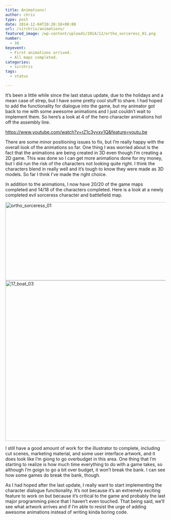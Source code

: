 ```yaml
---
title: Animations!
author: chris
type: post
date: 2014-12-04T20:20:18+00:00
url: /sirchris/animations/
featured_image: /wp-content/uploads/2014/12/ortho_sorceress_01.png
number:
  - 16
keyevent:
  - First animations arrived.
  - All maps completed.
categories:
  - sirchris
tags:
  - status

---
```

It&#8217;s been a little while since the last status update, due to the holidays and a mean case of strep, but I have some pretty cool stuff to share. I had hoped to add the functionality for dialogue into the game, but my animator got back to me with some awesome animations and I just couldn&#8217;t wait to implement them. So here&#8217;s a look at 4 of the hero character animations hot off the assembly line.
<!--more-->

https://www.youtube.com/watch?v=rZ1c3yvxv1Q&feature=youtu.be

There are some minor positioning issues to fix, but I&#8217;m really happy with the overall look of the animations so far. One thing I was worried about is the fact that the animations are being created in 3D even though I&#8217;m creating a 2D game. This was done so I can get more animations done for my money, but I did run the risk of the characters not looking quite right. I think the characters blend in really well and it&#8217;s tough to know they were made as 3D models. So far I think I&#8217;ve made the right choice.

In addition to the animations, I now have 20/20 of the game maps completed and 14/18 of the characters completed. Here is a look at a newly completed evil sorceress character and battlefield map.

<div class="inlineimg">
  <img src="/wp-content/uploads/2014/12/ortho_sorceress_01-3.png" alt="ortho_sorceress_01" width="800" height="246" class="alignnone size-full wp-image-1441" srcset="/wp-content/uploads/2014/12/ortho_sorceress_01-3.png 800w, /wp-content/uploads/2014/12/ortho_sorceress_01-3-300x92.png 300w, /wp-content/uploads/2014/12/ortho_sorceress_01-3-768x236.png 768w" sizes="(max-width: 800px) 100vw, 800px" />
</div>

<div class="inlineimg">
  <img src="/wp-content/uploads/2014/12/17_boat_03-2.jpg" alt="17_boat_03" width="800" height="505" class="alignnone size-full wp-image-1442" />
</div>

I still have a good amount of work for the illustrator to complete, including cut scenes, marketing material, and some user interface artwork, and it does look like I&#8217;m giong to go overbudget in this area. One thing that I&#8217;m starting to realize is how much time everything to do with a game takes, so although I&#8217;m goign to go a bit over budget, it won&#8217;t break the bank. I can see how some games do break the bank, though.

As I had hoped after the last update, I really want to start implementing the character dialogue functionality. It&#8217;s not because it&#8217;s an extremely exciting feature to work on but because it&#8217;s critical to the game and probably the last major programming piece that I haven&#8217;t even touched. That being said, we&#8217;ll see what artwork arrives and if I&#8217;m able to resist the urge of adding awesome animations instead of writing kinda boring code.